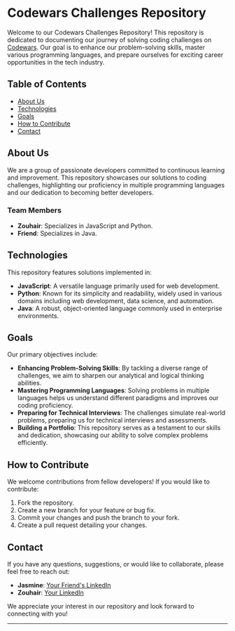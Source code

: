 # Codewars Challenges Repository

Welcome to our Codewars Challenges Repository! This repository is dedicated to documenting our journey of solving coding challenges on [Codewars](https://www.codewars.com/). Our goal is to enhance our problem-solving skills, master various programming languages, and prepare ourselves for exciting career opportunities in the tech industry.

## Table of Contents

- [About Us](#about-us)
- [Technologies](#technologies)
- [Goals](#goals)
- [How to Contribute](#how-to-contribute)
- [Contact](#contact)

## About Us

We are a group of passionate developers committed to continuous learning and improvement. This repository showcases our solutions to coding challenges, highlighting our proficiency in multiple programming languages and our dedication to becoming better developers.

### Team Members

- **Zouhair**: Specializes in JavaScript and Python.
- **Friend**: Specializes in Java.

## Technologies

This repository features solutions implemented in:

- **JavaScript**: A versatile language primarily used for web development.
- **Python**: Known for its simplicity and readability, widely used in various domains including web development, data science, and automation.
- **Java**: A robust, object-oriented language commonly used in enterprise environments.

## Goals

Our primary objectives include:

- **Enhancing Problem-Solving Skills**: By tackling a diverse range of challenges, we aim to sharpen our analytical and logical thinking abilities.
- **Mastering Programming Languages**: Solving problems in multiple languages helps us understand different paradigms and improves our coding proficiency.
- **Preparing for Technical Interviews**: The challenges simulate real-world problems, preparing us for technical interviews and assessments.
- **Building a Portfolio**: This repository serves as a testament to our skills and dedication, showcasing our ability to solve complex problems efficiently.

## How to Contribute

We welcome contributions from fellow developers! If you would like to contribute:

1. Fork the repository.
2. Create a new branch for your feature or bug fix.
3. Commit your changes and push the branch to your fork.
4. Create a pull request detailing your changes.

## Contact

If you have any questions, suggestions, or would like to collaborate, please feel free to reach out:

- **Jasmine**: [Your Friend's LinkedIn](https://github.com/jasmineandres)
- **Zouhair**: [Your LinkedIn](https://github.com/zuuhair11)

We appreciate your interest in our repository and look forward to connecting with you!

---
